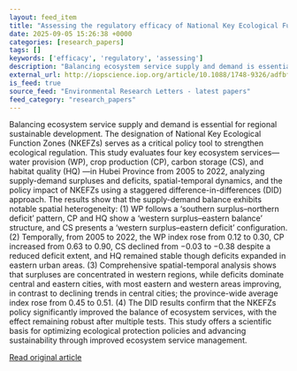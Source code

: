 ```yaml
---
layout: feed_item
title: "Assessing the regulatory efficacy of National Key Ecological Function Zones on ecosystem service balance"
date: 2025-09-05 15:26:38 +0000
categories: [research_papers]
tags: []
keywords: ['efficacy', 'regulatory', 'assessing']
description: "Balancing ecosystem service supply and demand is essential for regional sustainable development"
external_url: http://iopscience.iop.org/article/10.1088/1748-9326/adfbfe
is_feed: true
source_feed: "Environmental Research Letters - latest papers"
feed_category: "research_papers"
---
```


Balancing ecosystem service supply and demand is essential for regional sustainable development. The designation of National Key Ecological Function Zones (NKEFZs) serves as a critical policy tool to strengthen ecological regulation. This study evaluates four key ecosystem services—water provision (WP), crop production (CP), carbon storage (CS), and habitat quality (HQ) —in Hubei Province from 2005 to 2022, analyzing supply-demand surpluses and deficits, spatial-temporal dynamics, and the policy impact of NKEFZs using a staggered difference-in-differences (DID) approach. The results show that the supply-demand balance exhibits notable spatial heterogeneity: (1) WP follows a ‘southern surplus–northern deficit’ pattern, CP and HQ show a ‘western surplus–eastern balance’ structure, and CS presents a ‘western surplus–eastern deficit’ configuration. (2) Temporally, from 2005 to 2022, the WP index rose from 0.12 to 0.30, CP increased from 0.63 to 0.90, CS declined from −0.03 to −0.38 despite a reduced deficit extent, and HQ remained stable though deficits expanded in eastern urban areas. (3) Comprehensive spatial-temporal analysis shows that surpluses are concentrated in western regions, while deficits dominate central and eastern cities, with most eastern and western areas improving, in contrast to declining trends in central cities; the province-wide average index rose from 0.45 to 0.51. (4) The DID results confirm that the NKEFZs policy significantly improved the balance of ecosystem services, with the effect remaining robust after multiple tests. This study offers a scientific basis for optimizing ecological protection policies and advancing sustainability through improved ecosystem service management.

[Read original article](http://iopscience.iop.org/article/10.1088/1748-9326/adfbfe)
